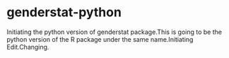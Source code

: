 # genderstat-python

Initiating the python version of genderstat package.This is going to be the
python version of the R package under the same name.Initiating Edit.Changing. 
